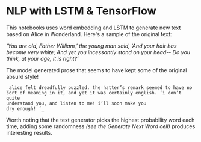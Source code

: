 # NLP with LSTM & TensorFlow

This notebooks uses word embedding and LSTM to generate new text based on Alice in Wonderland. Here's a sample of the original text:

   _‘You are old, Father William,’ the young man said,
    ‘And your hair has become very white;
   And yet you incessantly stand on your head--
    Do you think, at your age, it is right?’_
   
The model generated prose that seems to have kept some of the original absurd style!

    _alice felt dreadfully puzzled. the hatter’s remark seemed to have no
    sort of meaning in it, and yet it was certainly english. ‘i don’t quite
    understand you, and listen to me! i’ll soon make you
    dry enough! ’_
 
 Worth noting that the text generator picks the highest probability word each time, adding some randomness _(see the Generate Next Word cell)_ produces interesting results.
 
 
 
    
